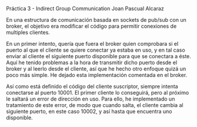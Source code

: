 Práctica 3 - Indirect Group Communication
Joan Pascual Alcaraz

En una estructura de comunicación basada en sockets de pub/sub con un broker, 
el objetivo era modificar el código para permitir conexiones de multiples clientes.

En un primer intento, quería que fuera el broker quien comprobara si el puerto 
al que el cliente se quiere conectar ya estaba en uso, y en tal caso enviar al 
cliente el siguiente puerto disponible para que se conectara a éste. Aquí he 
tenido problemas a la hora de transmitir dicho puerto desde el broker y al 
leerlo desde el cliente, así que he hecho otro enfoque quizá un poco más simple. 
He dejado esta implementación comentada en el broker.

Así como está definido el código del cliente suscriptor, siempre intenta conectarse 
al puerto 10001. El primer cliente lo conseguirá, pero al próximo le saltará 
un error de dirección en uso. Para ello, he implementado un tratamiento de este 
error, de modo que cuando salta, el cliente cambia al siguiente puerto, en este 
caso 10002, y así hasta que encuentra uno disponible.
